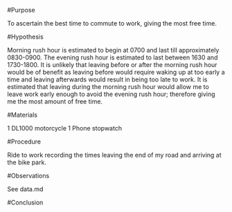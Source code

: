  #Purpose

 To ascertain the best time to commute to work, giving the most free time.

 #Hypothesis

 Morning rush hour is estimated to begin at 0700 and last till approximately 0830-0900. The evening rush hour is estimated to last between 1630 and 1730-1800. It is unlikely that leaving before or after the morning rush hour would be of benefit as leaving before would require waking up at too early a time and leaving afterwards would result in being too late to work. It is estimated that leaving during the morning rush hour would allow me to leave work early enough to avoid the evening rush hour; therefore giving me the most amount of free time.

 #Materials

 1 DL1000 motorcycle
 1 Phone stopwatch

 #Procedure

 Ride to work recording the times leaving the end of my road and arriving at the bike park.

 #Observations

 See data.md
 
 #Conclusion